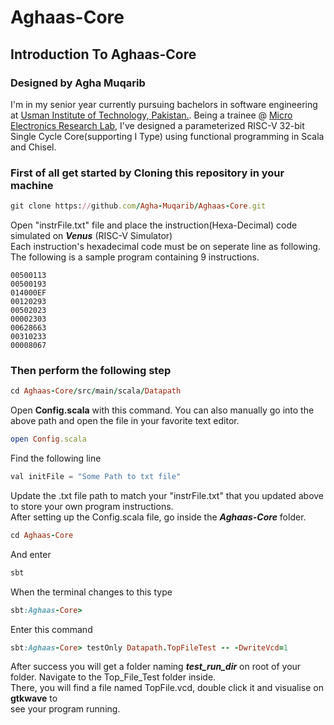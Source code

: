 # Aghaas-Core

## Introduction To Aghaas-Core

### Designed by Agha Muqarib
I'm in my senior year currently pursuing bachelors in software engineering at [Usman Institute of Technology, Pakistan.](https://www.uit.edu/). Being a trainee @ [Micro Electronics Research Lab](https://github.com/merledu), I've designed a parameterized RISC-V 32-bit Single Cycle Core(supporting I Type) using functional programming in Scala and Chisel.

### First of all get started by Cloning this repository in your machine
```ruby
git clone https://github.com/Agha-Muqarib/Aghaas-Core.git
```

Open  "instrFile.txt" file and place the instruction(Hexa-Decimal) code simulated on ***Venus*** (RISC-V Simulator)\
Each instruction's hexadecimal code must be on seperate line as following. The following is a sample program containing 9 instructions.
```
00500113
00500193
014000EF
00120293
00502023
00002303
00628663
00310233
00008067
```
### Then perform the following step
```ruby
cd Aghaas-Core/src/main/scala/Datapath
```
Open **Config.scala** with this command. You can also manually go into the above path and open the file in your favorite text editor.
```ruby
open Config.scala
```
Find the following line
``` python
val initFile = "Some Path to txt file"
```
Update the .txt file path to match your "instrFile.txt" that you updated above to store your own program instructions.\
After setting up the Config.scala file, go inside the ***Aghaas-Core*** folder.
```ruby
cd Aghaas-Core
```
And enter
```ruby
sbt
```
When the terminal changes to this type
```ruby
sbt:Aghaas-Core>
```
Enter this command
```ruby
sbt:Aghaas-Core> testOnly Datapath.TopFileTest -- -DwriteVcd=1
```
After success you will get a folder naming ***test_run_dir*** on root of your folder. Navigate to the Top_File_Test folder inside.\
There, you will find a file named TopFile.vcd, double click it and visualise on **gtkwave** to\
see your program running.


